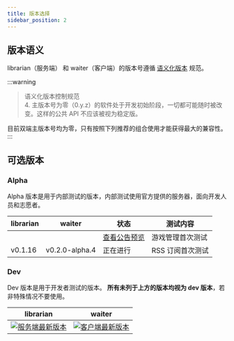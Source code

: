 ```yaml
---
title: 版本选择
sidebar_position: 2
---
```


## 版本语义

librarian（服务端） 和 waiter（客户端）的版本号遵循 [语义化版本](https://semver.org/lang/zh-CN/) 规范。  

:::warning
> 语义化版本控制规范  
> 4. 主版本号为零（0.y.z）的软件处于开发初始阶段，一切都可能随时被改变。这样的公共 API 不应该被视为稳定版。

目前双端主版本号均为零，只有按照下列推荐的组合使用才能获得最大的兼容性。
:::

## 可选版本

### Alpha

Alpha 版本是用于内部测试的版本，内部测试使用官方提供的服务器，面向开发人员和志愿者。

|librarian|waiter|状态|测试内容|
|---|---|---|---|
|||[查看公告预览](../../../blog/alpha/upcoming)|游戏管理首次测试|
|v0.1.16|v0.2.0-alpha.4|正在进行|RSS 订阅首次测试|

### Dev

Dev 版本是用于开发者测试的版本。
**所有未列于上方的版本均视为 dev 版本**，若非特殊情况不要使用。

|librarian|waiter|
|---|---|
|[![服务端最新版本](https://img.shields.io/github/v/release/tuihub/librarian.svg?include_prereleases)](https://github.com/tuihub/librarian/releases/latest)|[![客户端最新版本](https://img.shields.io/github/v/release/tuihub/waiter.svg?include_prereleases)](https://github.com/tuihub/waiter/releases/latest)|
